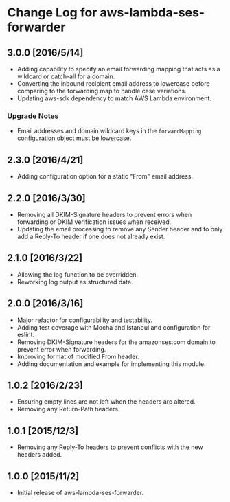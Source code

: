 # Change Log for aws-lambda-ses-forwarder

## 3.0.0 [2016/5/14]

- Adding capability to specify an email forwarding mapping that acts as a
wildcard or catch-all for a domain.
- Converting the inbound recipient email address to lowercase before comparing
to the forwarding map to handle case variations.
- Updating aws-sdk dependency to match AWS Lambda environment.

### Upgrade Notes

- Email addresses and domain wildcard keys in the `forwardMapping` configuration
object must be lowercase.

## 2.3.0 [2016/4/21]

- Adding configuration option for a static "From" email address.

## 2.2.0 [2016/3/30]

- Removing all DKIM-Signature headers to prevent errors when forwarding or DKIM
verification issues when received.
- Updating the email processing to remove any Sender header and to only add a
Reply-To header if one does not already exist.

## 2.1.0 [2016/3/22]

- Allowing the log function to be overridden.
- Reworking log output as structured data.

## 2.0.0 [2016/3/16]

- Major refactor for configurability and testability.
- Adding test coverage with Mocha and Istanbul and configuration for eslint.
- Removing DKIM-Signature headers for the amazonses.com domain to prevent error
when forwarding.
- Improving format of modified From header.
- Adding documentation and example for implementing this module.

## 1.0.2 [2016/2/23]

- Ensuring empty lines are not left when the headers are altered.
- Removing any Return-Path headers.

## 1.0.1 [2015/12/3]

- Removing any Reply-To headers to prevent conflicts with the new headers added.

## 1.0.0 [2015/11/2]

- Initial release of aws-lambda-ses-forwarder.
